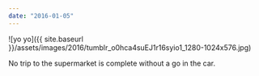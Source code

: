 ```yaml
---
date: "2016-01-05"
---
```


![yo yo]({{ site.baseurl }}/assets/images/2016/tumblr_o0hca4suEJ1r16syio1_1280-1024x576.jpg)

No trip to the supermarket is complete without a go in the car.
